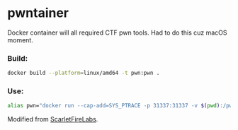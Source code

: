# pwntainer
Docker container will all required CTF pwn tools. Had to do this cuz macOS moment. 

### Build:
```sh
docker build --platform=linux/amd64 -t pwn:pwn .
```
### Use:
```sh
alias pwn="docker run --cap-add=SYS_PTRACE -p 31337:31337 -v $(pwd):/pwn -it pwn:latest bash"
```

Modified from [ScarletFireLabs](https://github.com/scarletfirelabs/docker-binaryexploitation).
